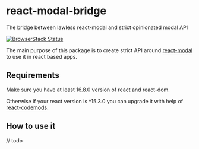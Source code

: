 # react-modal-bridge
The bridge between lawless react-modal and strict opinionated modal API

[![BrowserStack Status](https://www.browserstack.com/automate/badge.svg?badge_key=MEtqdFRZR3JsSkFtbjk3czFBa1l6M2prdDMzbzFEVUlFUUlhZEdReXp5ST0tLXFvOVU4anpjZWNvMkhmL3lyb2lNRmc9PQ==--aefafd6a79ec8c5a06b4bc0e7b42c88400d400f4)](https://www.browserstack.com/automate/public-build/MEtqdFRZR3JsSkFtbjk3czFBa1l6M2prdDMzbzFEVUlFUUlhZEdReXp5ST0tLXFvOVU4anpjZWNvMkhmL3lyb2lNRmc9PQ==--aefafd6a79ec8c5a06b4bc0e7b42c88400d400f4)

The main purpose of this package is to create strict API around [react-modal](https://github.com/reactjs/react-modal) to use it in react based apps.

## Requirements

Make sure you have at least 16.8.0 version of react and react-dom.

Otherwise if your react version is ^15.3.0 you can upgrade it with help of [react-codemods](https://github.com/reactjs/react-codemod#rename-unsafe-lifecycles).

## How to use it

// todo

